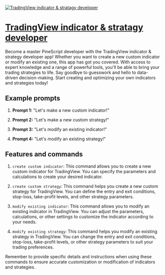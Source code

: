 [![TradingView indicator & stratagy developer](https://files.oaiusercontent.com/file-Voc31Wb30zDTJCWP9FpQW5qh?se=2123-10-17T01%3A51%3A05Z&sp=r&sv=2021-08-06&sr=b&rscc=max-age%3D31536000%2C%20immutable&rscd=attachment%3B%20filename%3Dtradingview%2520logo.png&sig=yVF3BqiLMyLfaIysxnweZKsapvuaFLbj3iimbS911IQ%3D)](https://chat.openai.com/g/g-XC5PsNAwL-tradingview-indicator-stratagy-developer)

# [TradingView indicator & stratagy developer](https://chat.openai.com/g/g-XC5PsNAwL-tradingview-indicator-stratagy-developer)

Become a master PineScript developer with the TradingView indicator & strategy developer app! Whether you want to create a new custom indicator or modify an existing one, this app has got you covered. With access to expert knowledge and a range of powerful tools, you'll be able to bring your trading strategies to life. Say goodbye to guesswork and hello to data-driven decision-making. Start creating and optimizing your own indicators and strategies today!

## Example prompts

1. **Prompt 1:** "Let's make a new custom indicator!"

2. **Prompt 2:** "Let's make a new custom strategy!"

3. **Prompt 3:** "Let's modify an existing indicator!"

4. **Prompt 4:** "Let's modify an existing strategy!"


## Features and commands

1. `create custom indicator`: This command allows you to create a new custom indicator for TradingView. You can specify the parameters and calculations to create your desired indicator.

2. `create custom strategy`: This command helps you create a new custom strategy for TradingView. You can define the entry and exit conditions, stop-loss, take-profit levels, and other strategy parameters.

3. `modify existing indicator`: This command allows you to modify an existing indicator in TradingView. You can adjust the parameters, calculations, or other settings to customize the indicator according to your needs.

4. `modify existing strategy`: This command helps you modify an existing strategy in TradingView. You can change the entry and exit conditions, stop-loss, take-profit levels, or other strategy parameters to suit your trading preferences.

Remember to provide specific details and instructions when using these commands to ensure accurate customization or modification of indicators and strategies.